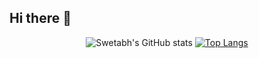 ## Hi there 👋

<div style="text-align: center;">
  

![Swetabh's GitHub stats](https://github-readme-stats.vercel.app/api?username=Swetabh-Zoomcar333&show_icons=true&theme=tokyonight)
[![Top Langs](https://github-readme-stats.vercel.app/api/top-langs/?username=Swetabh-Zoomcar333&show_icons=true&theme=tokyonight&layout=donut&langs_count=10)](https://github.com/anuraghazra/github-readme-stats)

</div>
<!--
**Swetabh-Zoomcar333/Swetabh-Zoomcar333** is a ✨ _special_ ✨ repository because its `README.md` (this file) appears on your GitHub profile.

Here are some ideas to get you started:

- 🔭 I’m currently working on ...
- 🌱 I’m currently learning ...
- 👯 I’m looking to collaborate on ...
- 🤔 I’m looking for help with ...
- 💬 Ask me about ...
- 📫 How to reach me: ...
- 😄 Pronouns: ...
- ⚡ Fun fact: ...
-->

